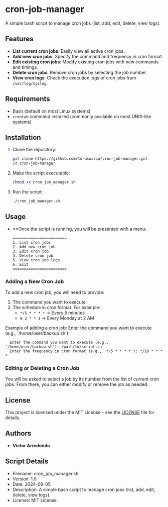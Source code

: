 # cron-job-manager

A simple bash script to manage cron jobs (list, add, edit, delete, view logs).

## Features

- **List current cron jobs**: Easily view all active cron jobs.
- **Add new cron jobs**: Specify the command and frequency in cron format.
- **Edit existing cron jobs**: Modify existing cron jobs with new commands and timings.
- **Delete cron jobs**: Remove cron jobs by selecting the job number.
- **View cron logs**: Check the execution logs of cron jobs from `/var/log/syslog`.

## Requirements

- Bash (default on most Linux systems)
- `crontab` command installed (commonly available on most UNIX-like systems)

## Installation

1. Clone the repository:
   ```bash
   git clone https://github.com/tu-usuario/cron-job-manager.git
   cd cron-job-manager

2. Make the script executable:
   ```bash
   chmod +x cron_job_manager.sh
4. Run the script:
   ```bash
   ./cron_job_manager.sh

## Usage
- **Once the script is running, you will be presented with a menu:

      ========================
      1. List cron jobs
      2. Add new cron job
      3. Edit cron job
      4. Delete cron job
      5. View cron job logs
      6. Exit
      ========================

### Adding a New Cron Job

To add a new cron job, you will need to provide:
1. The command you want to execute.
2. The schedule in cron format. For example:
   - `*/5 * * * *` → Every 5 minutes
   - `0 2 * * 1` → Every Monday at 2 AM

Example of adding a cron job:
Enter the command you want to execute (e.g., '/home/user/backup.sh'):       

      Enter the command you want to execute (e.g., '/home/user/backup.sh'): /path/to/script.sh
      Enter the frequency in cron format (e.g., '*/5 * * * *'): */10 * * * *


### Editing or Deleting a Cron Job

You will be asked to select a job by its number from the list of current cron jobs. From there, you can either modify or remove the job as needed.

## License

This project is licensed under the MIT License - see the [LICENSE](LICENSE) file for details.

## Authors

- **Victor Arredondo**

## Script Details

- Filename: cron_job_manager.sh
- Version: 1.0
- Date: 2024-09-05
- Description: A simple bash script to manage cron jobs (list, add, edit, delete, view logs).
- License: MIT License
